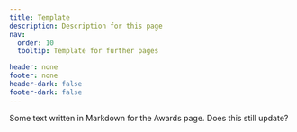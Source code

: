 ```yaml
---
title: Template
description: Description for this page
nav:
  order: 10
  tooltip: Template for further pages

header: none
footer: none
header-dark: false
footer-dark: false
---
```


Some text written in Markdown for the Awards page. Does this still update?

